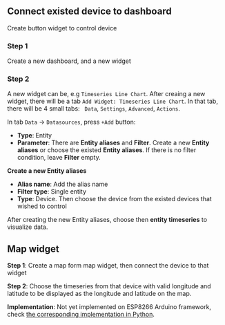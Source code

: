 ## Connect existed device to dashboard

Create button widget to control device

### Step 1

Create a new dashboard, and a new widget

### Step 2

A new widget can be, e.g ``Timeseries Line Chart``. After creaing a new widget, there will be a tab 
``Add Widget: Timeseries Line Chart``. In that tab, there will be 4 small tabs: `` Data``, ``Settings``, ``Advanced``, ``Actions``.

In tab ``Data`` -> ``Datasources``, press ``+Add`` button:

* **Type**: Entity
* **Parameter**: There are **Entity aliases** and **Filter**. Create a new **Entity aliases** or choose the existed **Entity aliases**. 
If there is no filter condition, leave **Filter** empty.

**Create a new Entity aliases**

* **Alias name**: Add the alias name
* **Filter type**: Single entity
* **Type**: Device. Then choose the device from the existed devices that wished to control

After creating the new Entity aliases, choose then **entity timeseries** to visualize data.

## Map widget

**Step 1**: Create a map form map widget, then connect the device to that widget

**Step 2**: Choose the timeseries from that device with valid longitude and latitude to be displayed as the longitude and latitude on the map.

**Implementation**: Not yet implemented on ESP8266 Arduino framework, check [the corresponding implementation in Python](https://github.com/TranPhucVinh/Python/blob/master/Platforms%20interaction/ThingsBoard/MQTT.md#map-widget).
